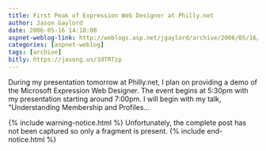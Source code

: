 ```yaml
---
title: First Peak of Expression Web Designer at Philly.net
author: Jason Gaylord
date: 2006-05-16 14:18:00
aspnet-weblog-link: http://weblogs.asp.net/jgaylord/archive/2006/05/16/446768.aspx
categories: [aspnet-weblog]
tags: [archive]
bitly: https://jasong.us/3dTRTzp
---
```


During my presentation tomorrow at Philly.net, I plan on providing a demo of the Microsoft Expression Web Designer. The event begins at 5:30pm with my presentation starting around 7:00pm. I will begin with my talk, "Understanding Membership and Profiles...

{% include warning-notice.html %}
Unfortunately, the complete post has not been captured so only a fragment is present.
{% include end-notice.html %}